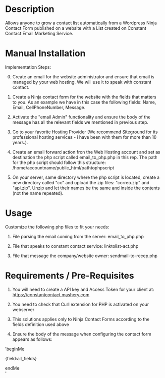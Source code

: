 # Description
Allows anyone to grow a contact list automatically from a Wordpress Ninja Contact Form published on a website with a List created on Constant Contact Email Marketing Service.


# Manual Installation
Implementation Steps: 

0) Create an email for the website administrator and ensure that email is managed by your web hosting. We will use it to speak with constant contact.  

1) Create a Ninja contact form for the website with the fields that matters to you. As an example we have in this case the following fields: Name, Email, CellPhoneNumber, Message.  

2) Activate the "email Admin" functionality and ensure the body of the message has all the relevant fields we mentioned in previous step.  

3) Go to your favorite Hosting Provider (We recommend <a href="https://www.siteground.com/?referrer_id=6923457" target="_blank">Siteground</a> for its professional hosting services - i have been with them for more than 10 years.).  

4) Create an email forward action fron the Web Hosting account and set as destination the php script called email_to_php.php in this rep.
The path for the php script should follow this structure: /home/accountname/public_html/pathtophpscript  

5) On your server, same directory where the php script is located, create a new directory called "cc" and upload the zip files: "correo.zip" and "api.zip". Unzip and let their names be the same and inside the contents (not the name repeated).  


# Usage  

Customize the following php files to fit your needs:  

1) File parsing the email coming from the server: email_to_php.php  

2) File that speaks to constant contact service: linktolist-act.php  

3) File that message the company/website owner: sendmail-to-recep.php  



# Requirements / Pre-Requisites


1) You will need to create a API key and Access Token for your client at: https://constantcontact.mashery.com  

2) You need to check that Curl extension for PHP is activated on your webserver  

3) This solutions applies only to Ninja Contact Forms according to the fields definition used above  

4) Ensure the body of the message when configuring the contact form appears as follows:  


 'beginMe  
 
 {field:all_fields}  
 
 endMe  
 '


